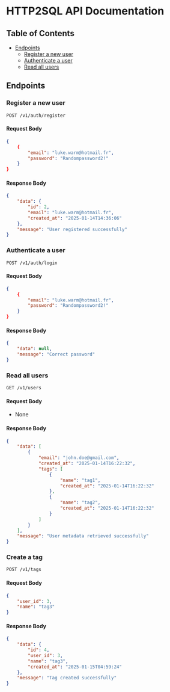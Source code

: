 # HTTP2SQL API Documentation

## Table of Contents

- [Endpoints](#endpoints)
  - [Register a new user](#register-a-new-user)
  - [Authenticate a user](#authenticate-a-user)
  - [Read all users](#read-all-users)

## Endpoints

### Register a new user

```http
POST /v1/auth/register
```

#### Request Body

```json
{
    {
        "email": "luke.warm@hotmail.fr",
        "password": "Randompassword2!"
    }
}
```

#### Response Body

```json
{
    "data": {
        "id": 2,
        "email": "luke.warm@hotmail.fr",
        "created_at": "2025-01-14T14:36:06"
    },
    "message": "User registered successfully"
}
```

### Authenticate a user

```http
POST /v1/auth/login
```

#### Request Body

```json
{
    {
        "email": "luke.warm@hotmail.fr",
        "password": "Randompassword2!"
    }
}
```

#### Response Body

```json
{
    "data": null,
    "message": "Correct password"
}
```

### Read all users

```http
GET /v1/users
```

#### Request Body

- None

#### Response Body

```json
{
    "data": [
        {
            "email": "john.doe@gmail.com",
            "created_at": "2025-01-14T16:22:32",
            "tags": [
                {
                    "name": "tag1",
                    "created_at": "2025-01-14T16:22:32"
                },
                {
                    "name": "tag2",
                    "created_at": "2025-01-14T16:22:32"
                }
            ]
        }
    ],
    "message": "User metadata retrieved successfully"
}
```

### Create a tag

```http
POST /v1/tags
```

#### Request Body

```json
{
    "user_id": 3,
    "name": "tag3"
}
```

#### Response Body

```json
{
    "data": {
        "id": 4,
        "user_id": 3,
        "name": "tag3",
        "created_at": "2025-01-15T04:59:24"
    },
    "message": "Tag created successfully"
}
```